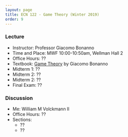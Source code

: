 ```yaml
---
layout: page
title: ECN 122 - Game Theory (Winter 2019)
order: 9
---
```


### Lecture
* Instructor: Professor Giacomo Bonanno
* Time and Place: MWF 10:00-10:50am, Wellman Hall 2
* Office Hours: ??
* Textbook: [Game Theory](http://faculty.econ.ucdavis.edu/faculty/bonanno/GT_Book.html) by Giacomo Bonanno
* Midterm 1: ??
* Midterm 2: ??
* Midterm 2: ??
* Final Exam: ??


### Discussion
* Me: William M Volckmann II
* Office Hours: ??
* Sections:
  * ??
  * ??
